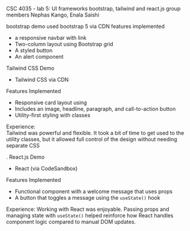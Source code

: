 CSC 4035 - lab 5: UI frameworks
bootstrap, tailwind and react.js
group members
Nephas Kango, Enala Saishi

bootstrap demo
used bootstrap 5 via CDN
features implemented
- a responsive navbar with link
- Two-column layout using Bootstrap grid 
- A styled button 
- An alert component 

 Tailwind CSS Demo


- Tailwind CSS via CDN

Features Implemented  
- Responsive card layout using 
- Includes an image, headline, paragraph, and call-to-action button  
- Utility-first styling with classes

Experience:  
Tailwind was powerful and flexible. It took a bit of time to get used to the utility classes, but it allowed full control of the design without needing separate CSS

. React.js Demo
 
- React (via CodeSandbox)

Features Implemented  
- Functional component with a welcome message that uses props  
- A button that toggles a message using the `useState()` hook

Experience:
Working with React was enjoyable. Passing props and managing state with `useState()` helped reinforce how React handles component logic compared to manual DOM updates.